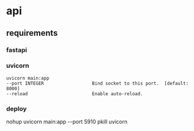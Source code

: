 # api

## requirements

### fastapi

### uvicorn
```
uvicorn main:app
--port INTEGER                  Bind socket to this port.  [default: 8000]
--reload                        Enable auto-reload.
```

### deploy

nohup uvicorn main:app --port 5910
pkill uvicorn
